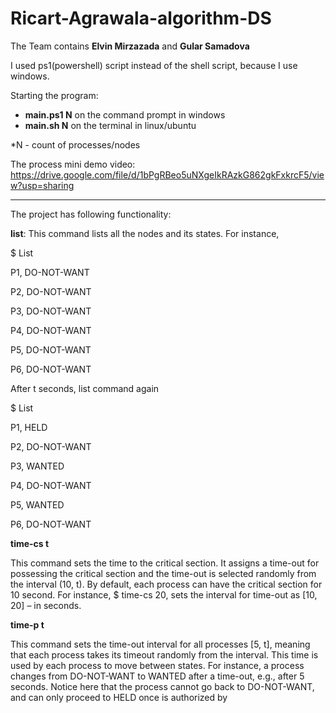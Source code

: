 # Ricart-Agrawala-algorithm-DS

The Team contains **Elvin Mirzazada** and **Gular Samadova**

I used ps1(powershell) script instead of the shell script, because I use windows.

Starting the program: 

- **main.ps1 N** on the command prompt in windows
- **main.sh N** on the terminal in linux/ubuntu

*N - count of processes/nodes


The process mini demo video: https://drive.google.com/file/d/1bPgRBeo5uNXgeIkRAzkG862gkFxkrcF5/view?usp=sharing



----------------------------------------------------------------------------------------------------------------------
The project has following functionality:

**list**: This command lists all the nodes and its states. For instance,

$ List

P1, DO-NOT-WANT

P2, DO-NOT-WANT

P3, DO-NOT-WANT

P4, DO-NOT-WANT

P5, DO-NOT-WANT

P6, DO-NOT-WANT


After t seconds, list command again

$ List

P1, HELD

P2, DO-NOT-WANT

P3, WANTED

P4, DO-NOT-WANT

P5, WANTED

P6, DO-NOT-WANT


**time-cs t**

This command sets the time to the critical section. It assigns a time-out for possessing the critical section
and the time-out is selected randomly from the interval (10, t). By default, each process can have the
critical section for 10 second. For instance, $ time-cs 20, sets the interval for time-out as [10, 20] – in
seconds.

**time-p t**

This command sets the time-out interval for all processes [5, t], meaning that each process takes its timeout randomly from the interval. This time is used by each process to move between states. For instance,
a process changes from DO-NOT-WANT to WANTED after a time-out, e.g., after 5 seconds. Notice here
that the process cannot go back to DO-NOT-WANT, and can only proceed to HELD once is authorized by 
